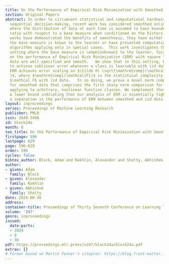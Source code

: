```yaml
---
title: On the Performance of Empirical Risk Minimization with Smoothed Data
section: Original Papers
abstract: In order to circumvent statistical and computational hardness results in
  sequential decision-making, recent work has considered smoothed online learning,
  where the distribution of data at each time is assumed to have bounded likeliehood
  ratio with respect to a base measure when conditioned on the history.   While previous
  works have demonstrated the benefits of smoothness, they have either assumed that
  the base measure is known to the learner or have presented computationally inefficient
  algorithms applying only in special cases.  This work investigates the more general
  setting where the base measure is \emph{unknown} to the learner, focusing in particular
  on the performance of Empirical Risk Minimization (ERM) with square loss when the
  data are well-specified and smooth.   We show that in this setting, ERM is able
  to achieve sublinear error whenever a class is learnable with iid data; in particular,
  ERM achieves error scaling as $\tilde O( \sqrt{\mathrm{comp}(\mathcal F) \cdot T}
  )$, where $\mathrm{comp}(\mathcal{F})$ is the statistical complexity of learning
  $\mathcal F$ with iid data.   In so doing, we prove a novel norm comparison bound
  for smoothed data that comprises the first sharp norm comparison for dependent data
  applying to arbitrary, nonlinear function classes. We complement these results with
  a lower bound indicating that our analysis of ERM is essentially tight, establishing
  a separation in the performance of ERM between smoothed and iid data.
layout: inproceedings
series: Proceedings of Machine Learning Research
publisher: PMLR
issn: 2640-3498
id: block24a
month: 0
tex_title: On the Performance of Empirical Risk Minimization with Smoothed Data
firstpage: 596
lastpage: 629
page: 596-629
order: 596
cycles: false
bibtex_author: Block, Adam and Rakhlin, Alexander and Shetty, Abhishek
author:
- given: Adam
  family: Block
- given: Alexander
  family: Rakhlin
- given: Abhishek
  family: Shetty
date: 2024-06-30
address:
container-title: Proceedings of Thirty Seventh Conference on Learning Theory
volume: '247'
genre: inproceedings
issued:
  date-parts:
  - 2024
  - 6
  - 30
pdf: https://proceedings.mlr.press/v247/block24a/block24a.pdf
extras: []
# Format based on Martin Fenner's citeproc: https://blog.front-matter.io/posts/citeproc-yaml-for-bibliographies/
---
```

